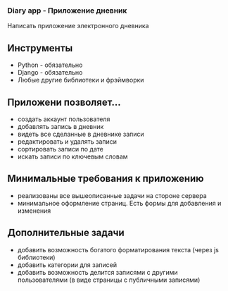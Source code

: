 ### Diary app - Приложение дневник

Написать приложение электронного дневника

## Инструменты
- Python - обязательно
- Django - обязательно
- Любые другие библиотеки и фрэймворки

## Приложени позволяет...
- создать аккаунт пользователя
- добавлять запись в дневник
- видеть все сделанные в дневнике записи
- редактировать и удалять записи
- сортировать записи по дате
- искать записи по ключевым словам


## Минимальные требования к приложению
- реализованы все вышеописанные задачи на стороне сервера
- минимальное оформление страниц. Есть формы для добавления и изменения

## Дополнительные задачи
- добавить возможность богатого форматирования текста (через js библиотеки)
- добавить категории для записей
- добавить возможность делится записями с другими пользователями (в виде страницы с публичными записями)